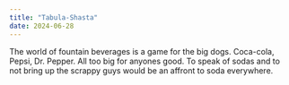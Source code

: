 ```yaml
---
title: "Tabula-Shasta"
date: 2024-06-28
---
```


The world of fountain beverages is a game for the big dogs. Coca-cola, Pepsi, Dr. Pepper. All too big for anyones good. To speak of sodas and to not bring up the scrappy guys would be an affront to soda everywhere.
